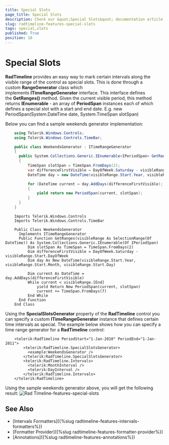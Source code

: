 ```yaml
---
title: Special Slots
page_title: Special Slots
description: Check our &quot;Special Slots&quot; documentation article for the RadTimeline {{ site.framework_name }} control.
slug: radtimeline-features-special-slots
tags: special,slots
published: True
position: 10
---
```


# Special Slots

__RadTimeline__ provides an easy way to mark certain intervals along the visible range of the control as special slots. This is done through a custom __RangeGenerator__ class which implements __ITimeRangeGenerator__ interface. This interface defines the __GetRanges()__ method. Given the current visible period, this method returns __IEnumerable<IPeriodSpan>__ - an array of __PeriodSpan__ instances each of which defines a special slot with a start and end date. E.g. new PeriodSpan(System.DateTime date, System.TimeSpan slotSpan)

Below you can find a sample weekends generator implementation:
	

```C#
	using Telerik.Windows.Controls;
	using Telerik.Windows.Controls.TimeBar;

	public class WeekendsGenerator : ITimeRangeGenerator
	{
	  public System.Collections.Generic.IEnumerable<IPeriodSpan> GetRanges(SelectionRange<DateTime> visibleRange)
	  {
		  TimeSpan slotSpan = TimeSpan.FromDays(2);
		  var differenceFirstVisible = DayOfWeek.Saturday - visibleRange.Start.DayOfWeek;
		  DateTime day = new DateTime(visibleRange.Start.Year, visibleRange.Start.Month, visibleRange.Start.Day);

		  for (DateTime current = day.AddDays(differenceFirstVisible); current < visibleRange.End; current += TimeSpan.FromDays(7))
		  {
			  yield return new PeriodSpan(current, slotSpan);
		  }
	  }
	}
```


```VB.NET
	Imports Telerik.Windows.Controls
	Imports Telerik.Windows.Controls.TimeBar

	Public Class WeekendsGenerator
	  Implements ITimeRangeGenerator
	  Public Function GetRanges(visibleRange As SelectionRange(Of DateTime)) As System.Collections.Generic.IEnumerable(Of IPeriodSpan)
		  Dim slotSpan As TimeSpan = TimeSpan.FromDays(2)
		  Dim differenceFirstVisible = DayOfWeek.Saturday - visibleRange.Start.DayOfWeek
		  Dim day As New DateTime(visibleRange.Start.Year, visibleRange.Start.Month, visibleRange.Start.Day)

		  Dim current As DateTime = day.AddDays(differenceFirstVisible)
		  While current < visibleRange.[End]
			  yield Return New PeriodSpan(current, slotSpan)
			  current += TimeSpan.FromDays(7)
		  End While
	  End Function
	End Class
```

Using the __SpecialSlotsGenerator__ property of the __RadTimeline__ control you can specify a custom __ITimeRangeGenerator__ instance that defines certain time intervals as special. The example below shows how you can specify a time range generator for a __RadTimeline__ control:
	

```XAML
	<telerik:RadTimeline PeriodStart="1-Jan-2010" PeriodEnd="1-Jan-2011">
		<telerik:RadTimeline.SpecialSlotsGenerator>
		  <example:WeekendsGenerator />
		</telerik:RadTimeline.SpecialSlotsGenerator>
		<telerik:RadTimeline.Intervals>
		  <telerik:MonthInterval />
		  <telerik:DayInterval />
		</telerik:RadTimeline.Intervals>
	</telerik:RadTimeline>
```

Using the sample weekends generator above, you will get the following result:
![Rad Timeline-features-special-slots](images/RadTimeline-features-special-slots.jpg)

## See Also
 * [Intervals Formatters]({%slug radtimeline-features-intervals-formatters%})
 * [Formatter Provider]({%slug radtimeline-features-formatter-provider%})
 * [Annotations]({%slug radtimeline-features-annotations%})
